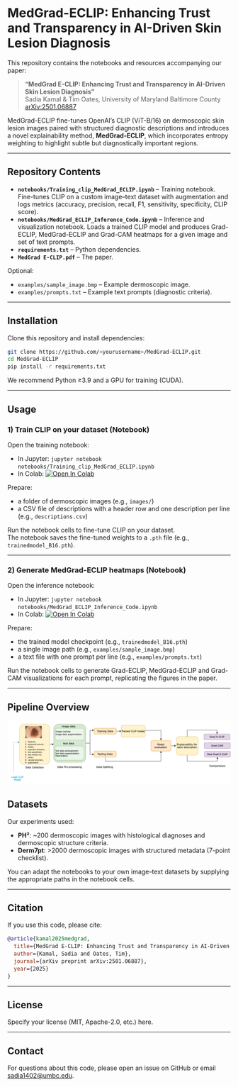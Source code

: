 # MedGrad-ECLIP: Enhancing Trust and Transparency in AI-Driven Skin Lesion Diagnosis

This repository contains the notebooks and resources accompanying our paper:

> **“MedGrad E-CLIP: Enhancing Trust and Transparency in AI-Driven Skin Lesion Diagnosis”**  
> Sadia Kamal & Tim Oates, University of Maryland Baltimore County  
> [arXiv:2501.06887](https://arxiv.org/abs/2501.06887)

MedGrad-ECLIP fine-tunes OpenAI’s CLIP (ViT-B/16) on dermoscopic skin lesion images paired with structured diagnostic descriptions and introduces a novel explainability method, **MedGrad-ECLIP**, which incorporates entropy weighting to highlight subtle but diagnostically important regions.

---

## Repository Contents

- **`notebooks/Training_clip_MedGrad_ECLIP.ipynb`** – Training notebook. Fine-tunes CLIP on a custom image–text dataset with augmentation and logs metrics (accuracy, precision, recall, F1, sensitivity, specificity, CLIP score).
- **`notebooks/MedGrad_ECLIP_Inference_Code.ipynb`** – Inference and visualization notebook. Loads a trained CLIP model and produces Grad-ECLIP, MedGrad-ECLIP and Grad-CAM heatmaps for a given image and set of text prompts.
- **`requirements.txt`** – Python dependencies.
- **`MedGrad E-CLIP.pdf`** – The paper.

Optional:
- `examples/sample_image.bmp` – Example dermoscopic image.
- `examples/prompts.txt` – Example text prompts (diagnostic criteria).

---

## Installation

Clone this repository and install dependencies:

```bash
git clone https://github.com/<yourusername>/MedGrad-ECLIP.git
cd MedGrad-ECLIP
pip install -r requirements.txt
```

We recommend Python ≥3.9 and a GPU for training (CUDA).

---

## Usage

### 1) Train CLIP on your dataset (Notebook)

Open the training notebook:

- In Jupyter: `jupyter notebook notebooks/Training_clip_MedGrad_ECLIP.ipynb`
- In Colab: [![Open In Colab](https://colab.research.google.com/assets/colab-badge.svg)](https://colab.research.google.com/github/<yourusername>/MedGrad-ECLIP/blob/main/notebooks/Training_clip_MedGrad_ECLIP.ipynb)

Prepare:
- a folder of dermoscopic images (e.g., `images/`)
- a CSV file of descriptions with a header row and one description per line (e.g., `descriptions.csv`)

Run the notebook cells to fine-tune CLIP on your dataset.  
The notebook saves the fine-tuned weights to a `.pth` file (e.g., `trainedmodel_B16.pth`).

---

### 2) Generate MedGrad-ECLIP heatmaps (Notebook)

Open the inference notebook:

- In Jupyter: `jupyter notebook notebooks/MedGrad_ECLIP_Inference_Code.ipynb`
- In Colab: [![Open In Colab](https://colab.research.google.com/assets/colab-badge.svg)](https://colab.research.google.com/github/<yourusername>/MedGrad-ECLIP/blob/main/notebooks/MedGrad_ECLIP_Inference_Code.ipynb)

Prepare:
- the trained model checkpoint (e.g., `trainedmodel_B16.pth`)
- a single image path (e.g., `examples/sample_image.bmp`)
- a text file with one prompt per line (e.g., `examples/prompts.txt`)

Run the notebook cells to generate Grad-ECLIP, MedGrad-ECLIP and Grad-CAM visualizations for each prompt, replicating the figures in the paper.

---
## Pipeline Overview

![MedGrad-ECLIP Pipeline](assets/pipeline.png)

## Datasets

Our experiments used:

- **PH²**: ~200 dermoscopic images with histological diagnoses and dermoscopic structure criteria.
- **Derm7pt**: >2000 dermoscopic images with structured metadata (7-point checklist).

You can adapt the notebooks to your own image–text datasets by supplying the appropriate paths in the notebook cells.

---

## Citation

If you use this code, please cite:

```bibtex
@article{kamal2025medgrad,
  title={MedGrad E-CLIP: Enhancing Trust and Transparency in AI-Driven Skin Lesion Diagnosis},
  author={Kamal, Sadia and Oates, Tim},
  journal={arXiv preprint arXiv:2501.06887},
  year={2025}
}
```

---

## License

Specify your license (MIT, Apache-2.0, etc.) here.

---

## Contact

For questions about this code, please open an issue on GitHub or email sadia1402@umbc.edu.
